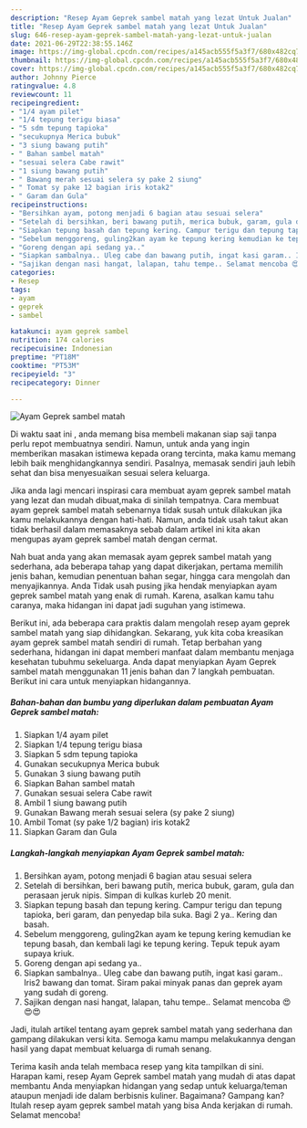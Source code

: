 ```yaml
---
description: "Resep Ayam Geprek sambel matah yang lezat Untuk Jualan"
title: "Resep Ayam Geprek sambel matah yang lezat Untuk Jualan"
slug: 646-resep-ayam-geprek-sambel-matah-yang-lezat-untuk-jualan
date: 2021-06-29T22:38:55.146Z
image: https://img-global.cpcdn.com/recipes/a145acb555f5a3f7/680x482cq70/ayam-geprek-sambel-matah-foto-resep-utama.jpg
thumbnail: https://img-global.cpcdn.com/recipes/a145acb555f5a3f7/680x482cq70/ayam-geprek-sambel-matah-foto-resep-utama.jpg
cover: https://img-global.cpcdn.com/recipes/a145acb555f5a3f7/680x482cq70/ayam-geprek-sambel-matah-foto-resep-utama.jpg
author: Johnny Pierce
ratingvalue: 4.8
reviewcount: 11
recipeingredient:
- "1/4 ayam pilet"
- "1/4 tepung terigu biasa"
- "5 sdm tepung tapioka"
- "secukupnya Merica bubuk"
- "3 siung bawang putih"
- " Bahan sambel matah"
- "sesuai selera Cabe rawit"
- "1 siung bawang putih"
- " Bawang merah sesuai selera sy pake 2 siung"
- " Tomat sy pake 12 bagian iris kotak2"
- " Garam dan Gula"
recipeinstructions:
- "Bersihkan ayam, potong menjadi 6 bagian atau sesuai selera"
- "Setelah di bersihkan, beri bawang putih, merica bubuk, garam, gula dan perasaan jeruk nipis. Simpan di kulkas kurleb 20 menit."
- "Siapkan tepung basah dan tepung kering. Campur terigu dan tepung tapioka, beri garam, dan penyedap bila suka. Bagi 2 ya.. Kering dan basah."
- "Sebelum menggoreng, guling2kan ayam ke tepung kering kemudian ke tepung basah, dan kembali lagi ke tepung kering. Tepuk tepuk ayam supaya kriuk."
- "Goreng dengan api sedang ya.."
- "Siapkan sambalnya.. Uleg cabe dan bawang putih, ingat kasi garam.. Iris2 bawang dan tomat. Siram pakai minyak panas dan geprek ayam yang sudah di goreng."
- "Sajikan dengan nasi hangat, lalapan, tahu tempe.. Selamat mencoba 😍😍😍"
categories:
- Resep
tags:
- ayam
- geprek
- sambel

katakunci: ayam geprek sambel 
nutrition: 174 calories
recipecuisine: Indonesian
preptime: "PT18M"
cooktime: "PT53M"
recipeyield: "3"
recipecategory: Dinner

---
```



![Ayam Geprek sambel matah](https://img-global.cpcdn.com/recipes/a145acb555f5a3f7/680x482cq70/ayam-geprek-sambel-matah-foto-resep-utama.jpg)

Di waktu  saat ini , anda memang bisa membeli makanan siap saji tanpa perlu repot membuatnya sendiri. Namun, untuk anda yang ingin memberikan masakan istimewa kepada orang tercinta, maka kamu memang lebih baik menghidangkannya sendiri. Pasalnya, memasak sendiri jauh lebih sehat dan bisa menyesuaikan sesuai selera keluarga.

Jika anda lagi mencari inspirasi cara membuat ayam geprek sambel matah yang lezat dan mudah dibuat,maka di sinilah tempatnya. Cara membuat ayam geprek sambel matah  sebenarnya tidak susah untuk dilakukan jika kamu melakukannya dengan hati-hati. Namun, anda tidak usah takut akan tidak berhasil dalam memasaknya 
sebab dalam artikel ini kita akan mengupas ayam geprek sambel matah dengan cermat.  



Nah buat anda yang akan memasak ayam geprek sambel matah yang sederhana, ada beberapa tahap yang dapat dikerjakan, pertama memilih jenis bahan, kemudian penentuan bahan segar, hingga cara mengolah dan menyajikannya. Anda Tidak usah pusing jika hendak menyiapkan ayam geprek sambel matah yang enak di rumah. Karena, asalkan kamu  tahu caranya, maka hidangan ini dapat jadi suguhan yang istimewa.

Berikut ini, ada beberapa cara praktis  dalam mengolah resep ayam geprek sambel matah yang siap dihidangkan. Sekarang, yuk kita coba kreasikan ayam geprek sambel matah sendiri di rumah. Tetap berbahan yang sederhana, hidangan ini dapat memberi manfaat dalam membantu menjaga kesehatan tubuhmu sekeluarga. Anda dapat menyiapkan Ayam Geprek sambel matah menggunakan 11 jenis bahan dan 7 langkah pembuatan. Berikut ini cara untuk menyiapkan hidangannya.

<!--inarticleads1-->

##### Bahan-bahan dan bumbu yang diperlukan dalam pembuatan Ayam Geprek sambel matah:

1. Siapkan 1/4 ayam pilet
1. Siapkan 1/4 tepung terigu biasa
1. Siapkan 5 sdm tepung tapioka
1. Gunakan secukupnya Merica bubuk
1. Gunakan 3 siung bawang putih
1. Siapkan  Bahan sambel matah
1. Gunakan sesuai selera Cabe rawit
1. Ambil 1 siung bawang putih
1. Gunakan  Bawang merah sesuai selera (sy pake 2 siung)
1. Ambil  Tomat (sy pake 1/2 bagian) iris kotak2
1. Siapkan  Garam dan Gula




<!--inarticleads2-->

##### Langkah-langkah menyiapkan Ayam Geprek sambel matah:

1. Bersihkan ayam, potong menjadi 6 bagian atau sesuai selera
1. Setelah di bersihkan, beri bawang putih, merica bubuk, garam, gula dan perasaan jeruk nipis. Simpan di kulkas kurleb 20 menit.
1. Siapkan tepung basah dan tepung kering. Campur terigu dan tepung tapioka, beri garam, dan penyedap bila suka. Bagi 2 ya.. Kering dan basah.
1. Sebelum menggoreng, guling2kan ayam ke tepung kering kemudian ke tepung basah, dan kembali lagi ke tepung kering. Tepuk tepuk ayam supaya kriuk.
1. Goreng dengan api sedang ya..
1. Siapkan sambalnya.. Uleg cabe dan bawang putih, ingat kasi garam.. Iris2 bawang dan tomat. Siram pakai minyak panas dan geprek ayam yang sudah di goreng.
1. Sajikan dengan nasi hangat, lalapan, tahu tempe.. Selamat mencoba 😍😍😍




Jadi, itulah artikel tentang  ayam geprek sambel matah  yang sederhana dan gampang dilakukan versi kita. Semoga kamu mampu melakukannya dengan hasil yang dapat membuat keluarga di rumah senang. 

Terima kasih anda telah membaca resep yang kita tampilkan di sini. Harapan kami, resep  Ayam Geprek sambel matah yang mudah di atas dapat membantu Anda menyiapkan hidangan yang sedap untuk keluarga/teman ataupun menjadi ide dalam berbisnis kuliner. Bagaimana? Gampang kan? Itulah resep ayam geprek sambel matah yang bisa Anda kerjakan di rumah. Selamat mencoba!

